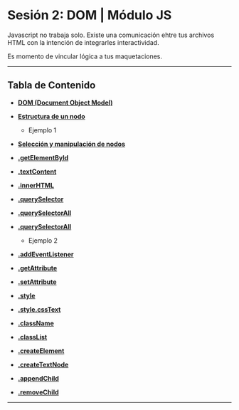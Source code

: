 # Sesión 2: DOM | Módulo JS

Javascript no trabaja solo. Existe una comunicación ehtre tus archivos HTML con la intención de integrarles interactividad.

Es momento de vincular lógica a tus maquetaciones.

***

## Tabla de Contenido
  
  - **[DOM (Document Object Model)](#)**
    
  - **[Estructura de un nodo](#)**
    - Ejemplo 1
    
  - **[Selección y manipulación de nodos](#)**  

  - **[.getElementById](#)**
  
  - **[.textContent](#)**
  
  - **[.innerHTML](#)**

  - **[.querySelector](#)**

  - **[.querySelectorAll](#)**   
   
  - **[.querySelectorAll](#)**
    - Ejemplo 2
   
  - **[.addEventListener](#)**
   
  - **[.getAttribute](#)** 

  - **[.setAttribute](#)**   

  - **[.style](#)**   

  - **[.style.cssText](#)**   
    
  - **[.className](#)**    

  - **[.classList](#)**    

  - **[.createElement](#)**

  - **[.createTextNode](#)**

  - **[.appendChild](#)**
    
  - **[.removeChild](#)**  
      
***

